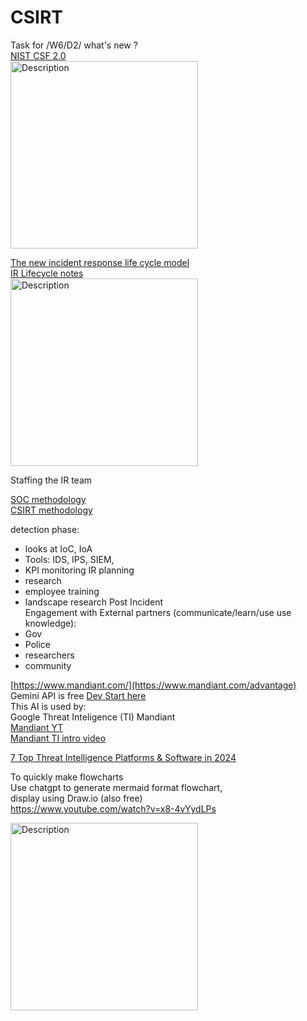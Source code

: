 # CSIRT
Task for /W6/D2/ what's new ? \
[NIST CSF 2.0](https://nvlpubs.nist.gov/nistpubs/CSWP/NIST.CSWP.29.pdf) \
<img src="https://github.com/user-attachments/assets/c1bd7f16-b5a2-4e36-8ff2-9141d5e31409" height="300px" alt="Description">

[The new incident response life cycle model ](https://csrc.nist.gov/Projects/incident-response) \
[IR Lifecycle notes](https://github.com/FredericGariepy/LighthouseLabs/blob/main/PKM/W4/D5/Project/notes.md#nist-incident-response-life-cycle-model) \
<img src="https://camo.githubusercontent.com/3d3d32c8857d162791fd57f4968e86eceb4c32adfa31c9a5344d5a4e11683394/68747470733a2f2f637372632e6e6973742e676f762f637372632f6d656469612f50726f6a656374732f696e636964656e742d726573706f6e73652f696d616765732d6d656469612f6c6966652532306379636c652e706e67" height="300px" alt="Description">


Staffing the IR team 

[SOC methodology](https://secureglobal.de/the-soc-methodology) \
[CSIRT methodology](https://secureglobal.de/the-csirt-methodology)

detection phase:
- looks at IoC, IoA
- Tools: IDS, IPS, SIEM,
- KPI monitoring
IR planning
- research
- employee training
- landscape research
Post Incident \
Engagement with External partners (communicate/learn/use use knowledge):
- Gov
- Police
- researchers
- community



[https://www.mandiant.com/](https://www.mandiant.com/advantage) \
Gemini API is free [Dev Start here](https://ai.google.dev/gemini-api/docs/get-started/tutorial) \
This AI is used by: \
Google Threat Inteligence (TI) Mandiant \
[Mandiant YT ](https://www.youtube.com/@Mandiant) \
[Mandiant TI intro video](https://www.youtube.com/watch?v=0x2-BIJo38I) 

[7 Top Threat Intelligence Platforms & Software in 2024](https://www.esecurityplanet.com/products/threat-intelligence-platforms/)

To quickly make flowcharts \
Use chatgpt to generate mermaid format flowchart,  \
display using Draw.io (also free) \
https://www.youtube.com/watch?v=x8-4vYydLPs

<img src="https://miro.medium.com/v2/resize:fit:1100/format:webp/1*izLLyNIsCtXw0SiklaBqYg.jpeg" height="300px" alt="Description">



